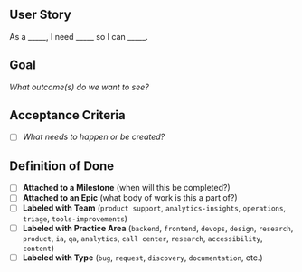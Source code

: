 ## User Story
As a _____, I need _____ so I can _____.

## Goal
_What outcome(s) do we want to see?_

## Acceptance Criteria
- [ ] _What needs to happen or be created?_

## Definition of Done
- [ ] **Attached to a Milestone** (when will this be completed?)
- [ ] **Attached to an Epic** (what body of work is this a part of?)
- [ ] **Labeled with Team** (`product support`, `analytics-insights`, `operations`, `triage`, `tools-improvements`)
- [ ] **Labeled with Practice Area** (`backend`, `frontend`, `devops`, `design`, `research`, `product`, `ia`, `qa`, `analytics`, `call center`, `research`, `accessibility`, `content`)
- [ ] **Labeled with Type** (`bug`, `request`, `discovery`, `documentation`, etc.)
